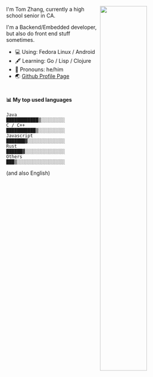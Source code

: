 [<img align="right" width="50%" src="https://github-readme-stats.vercel.app/api?username=Shuzhengz&count_private=true&show_icons=true&title_color=fff&icon_color=79ff97&text_color=9f9f9f&bg_color=151515">](https://metrics.lecoq.io/shuzhengz)
  
I'm Tom Zhang, currently a high school senior in CA.

I'm a Backend/Embedded developer, but also do front end stuff sometimes.

- :computer: Using: Fedora Linux / Android
- :fountain_pen: Learning: Go / Lisp / Clojure
- :man: Pronouns: he/him
- :earth_asia: [Github Profile Page](https://github.com/Shuzhengz)

#

#### :bar_chart: My top used languages

<!--START_SECTION:waka-->
```text
Java          ████████████▒░░░░░░░░░
C / C++       ███████████▒░░░░░░░░░░
Javascript    ███████▓░░░░░░░░░░░░░░
Rust          ██████▓░░░░░░░░░░░░░░░
Others        ███▒░░░░░░░░░░░░░░░░░░
```
<!--END_SECTION:waka-->

(and also English)

